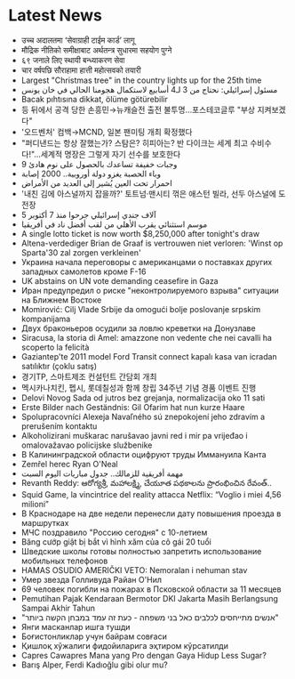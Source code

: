 # Latest News
-  उच्च अदालतमा ‘सेवाग्राही टाईम कार्ड’ लागू
-  मौद्रिक नीतिको समीक्षाबाट अर्थतन्त्र सुधारमा सहयोग पुग्ने
-  ६९ जनाले लिए स्थायी बन्ध्याकरण सेवा
-  चार वर्षपछि सौराहामा हात्ती महोत्सवको तयारी
-  Largest "Christmas tree" in the country lights up for the 25th time
-  مسئول إسرائيلي: نحتاج من 3 لـ4 أسابيع لاستكمال هجومنا الحالي في خان يونس
-  Bacak pıhtısına dikkat, ölüme götürebilir
-  등 뒤에서 공격 당한 손흥민→뉴캐슬전 출전 불투명…포스테코글루 "부상 지켜보겠다"
-  '오드벤처' 컴백→MCND, 일본 팬미팅 개최 확정했다
-  "퍼디낸드는 항상 잘했는가? 스탐은? 히피아는? 반 다이크는 세계 최고 수비수다!"…세계적 명장은 그렇게 자기 선수를 보호한다
-  9 وجبات خفيفة تساعدك بالحصول على نوم هادئ
-  وباء الحصبة يغزو دولة أوروبية.. 2000 إصابة
-  احمرار تحت العين يُشير إلى العديد من الأمراض
-  '내친 김에 아스널까지 잡을까?' 토트넘·맨시티 꺾은 애스턴 빌라, 선두 아스널에 도전장
-  5 آلاف جندي إسرائيلي جرحوا منذ 7 أكتوبر
-  موسم استثنائي يقرب الأهلي من لقب أفضل ناد في أفريقيا
-  A single lotto ticket is now worth $8,250,000 after tonight's draw
-  Altena-verdediger Brian de Graaf is vertrouwen niet verloren: 'Winst op Sparta'30 zal zorgen verkleinen'
-  Украина начала переговоры c американцами о поставках других западных самолетов кроме F-16
-  UK abstains on UN vote demanding ceasefire in Gaza
-  Иран предупредил о риске "неконтролируемого взрыва" ситуации на Ближнем Востоке
-  Momirović: Cilj Vlade Srbije da omogući bolje poslovanje srpskim kompanijama
-  Двух браконьеров осудили за ловлю креветки на Донузлаве
-  Siracusa, la storia di Amel: amazzone non vedente che nei cavalli ha scoperto la felicità
-  Gaziantep'te 2011 model Ford Transit connect kapalı kasa van icradan satılıktır (çoklu satış)
-  경기TP, 스마트제조 컨설턴트 간담회 개최
-  멕시카나치킨, 펩시, 롯데칠성과 함께 창립 34주년 기념 경품 이벤트 진행
-  Delovi Novog Sada od jutros bez grejanja, normalizacija oko 11 sati
-  Erste Bilder nach Geständnis: Gil Ofarim hat nun kurze Haare
-  Spolupracovníci Alexeja Navaľného sú znepokojení jeho zdravím a prerušením kontaktu
-  Alkoholizirani muškarac narušavao javni red i mir pa vrijeđao i omalovažavao policijske službenike
-  В Калининградской области оцифруют труды Иммануила Канта
-  Zemřel herec Ryan O'Neal
-  مهمة أفريقية للزمالك.. جدول مباريات اليوم السبت
-  Revanth Reddy: ఆరోగ్యశ్రీ, మహాలక్ష్మి, చేయూత పథకాలను ప్రారంభించిన రేవంత్..
-  Squid Game, la vincintrice del reality attacca Netflix: “Voglio i miei 4,56 milioni”
-  В Краснодаре на две недели перенесли дату повышения проезда в маршрутках
-  МЧС поздравило "Россию сегодня" с 10-летием
-  Băng cướp giật bị bắt vì hình xăm của cô gái 20 tuổi
-  Шведские школы готовы полностью запретить использование мобильных телефонов
-  HAMAS OSUDIO AMERIČKI VETO: Nemoralan i nehuman stav
-  Умер звезда Голливуда Райан О'Нил
-  69 человек погибли на пожарах в Псковской области за 11 месяцев
-  Pemutihan Pajak Kendaraan Bermotor DKI Jakarta Masih Berlangsung Sampai Akhir Tahun
-  "אנשים מתייחסים לכלבים כאל בני משפחה - כעת זה עמד במבחן הקשה ביותר"
-  Янги масканлар ишга тушди
-  Боғистонликлар учун байрам совғаси
-  Қишлоқ хўжалиги фидойиларига эҳтиром кўрсатилди
-  Capres Cawapres Mana yang Pro dengan Gaya Hidup Less Sugar?
-  Barış Alper, Ferdi Kadıoğlu gibi olur mu?
